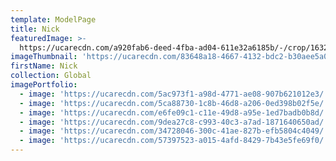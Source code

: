 ```yaml
---
template: ModelPage
title: Nick
featuredImage: >-
  https://ucarecdn.com/a920fab6-deed-4fba-ad04-611e32a6185b/-/crop/1632x1296/0,271/-/preview/
imageThumbnail: 'https://ucarecdn.com/83648a18-4667-4132-bdc2-b30aee5a02dd/'
firstName: Nick
collection: Global
imagePortfolio:
  - image: 'https://ucarecdn.com/5ac973f1-a98d-4771-ae08-907b621012e3/'
  - image: 'https://ucarecdn.com/5ca88730-1c8b-46d8-a206-0ed398b02f5e/'
  - image: 'https://ucarecdn.com/e6fe09c1-c11e-49d8-a95e-1ed7badb0b8d/'
  - image: 'https://ucarecdn.com/9dea27c8-c993-40c3-a7ad-1871640650ad/'
  - image: 'https://ucarecdn.com/34728046-300c-41ae-827b-efb5804c4049/'
  - image: 'https://ucarecdn.com/57397523-a015-4afd-8429-7b43e5fe69f0/'
---
```


